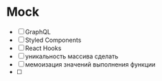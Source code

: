 # Mock

* [ ] GraphQL
* [ ] Styled Components
* [ ] React Hooks
* [ ] уникальность массива сделать
* [ ] мемоизация значений выполнения функции
* [ ] 


